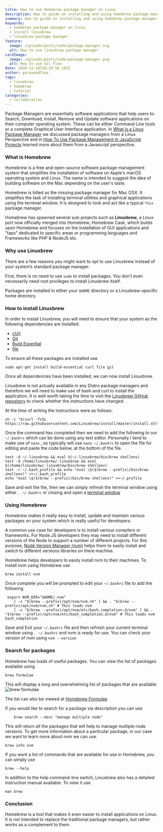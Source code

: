 ```yaml
---
title: How to use Homebrew package manager on Linux
description: How to guide on installing and using homebrew package manager on Linux
summary: How to guide on installing and using homebrew package manager on Linux
keywords:
  - homebrew package manager on linux
  - install linuxbrew
  - linuxbrew package manager
feature:
  image: /uploads/posts/code/package-manager.svg
  alt: How to use linuxbrew package manager
cardImage:
  image: /uploads/posts/code/package-manager.png
  alt: How to use Git Flow
date: 2020-12-18T20:29:50.183Z
author: garywoodfine
tags:
  - linuxbrew
  - homebrew
  - tutorial
categories:
  - collaboration
---
```

Package Managers are essentially software applications that help users to: Search, Download, Install, Remove and Update 
software applications on their computer operating system. These can be either Command Line tools or a complete Graphical
User Interface application. In [What is a Linux Package Manager](https://geekiam.io/what-is-a-linux-package-manager/ "What is a Linux Package Manager | Geek.I.Am")
we discussed package managers from a Linux Perspective and in [How To Use Package Management In JavaScript Projects](https://geekiam.io/how-to-use-package-management-in-java-script-projects/ "How To Use Package Management In JavaScript Projects | Geek.I.Am")
learned more about them from a Javascript perspective.

### What is Homebrew

Homebrew is a free and open-source software package management system that simplifies the installation of software on 
Apple's macOS operating system and Linux. The name is intended to suggest the idea of building software on the Mac 
depending on the user's taste. 

Homebrew is billed as the missing package manager for Mac OSX. It simplifies the task of installing terminal utilities 
and graphical applications using the terminal window. It is designed to look and act like a typical `*nix` package 
manager.

Homebrew has spawned several sub-projects such as **Linuxbrew**, a Linux port now officially merged into Homebrew; 
Homebrew Cask, which builds upon Homebrew and focuses on the installation of GUI applications and "taps" dedicated to 
specific areas or programming languages and Frameworks like PHP & NodeJS etc.

### Why use Linuxbrew
There are a few reasons you might want to opt to use Linuxbrew instead of your system’s standard package manager. 

First, there is no need to use `sudo` to install packages. You don’t even necessarily need root privileges to install
Linuxbrew itself. 

Packages are installed in either your `$HOME` directory or a Linuxbrew-specific home directory.

### How to install Linuxbrew

In order to install Linuxbrew, you will need to ensure that your system as the following dependencies are installed:
* [cUrl](https://geekiam.io/what-is-c-url/ "What is cUrl | Geek.I.Am")
* [Git](https://geekiam.io/what-is-git/ "What is Git | Geek.I.Am")
* [Build Essential](https://packages.debian.org/sid/build-essential "Package: build-essential | Debian") 
* [file](https://www.darwinsys.com/file/ "Fine Free File Command | Darwinsys")

To ensure all these packages are installed use
```shell
sudo apt-get install build-essential curl file git
```
Once all dependencies have been installed, we can now install Linuxbrew. 

Linuxbrew is not actually available in any Distro package managers and therefore we will need to make use of bash and 
curl to install the application.  It is well worth taking the time to visit the [Linuxbrew GitHub repository](https://github.com/Linuxbrew/brew "Linuxbrew | Github")
to check whether the instructions have changed.

At the time of writing the instructions were as follows:

```shell
sh -c "$(curl -fsSL https://raw.githubusercontent.com/Linuxbrew/install/master/install.sh)"
```
Once the command has completed then we need to add the following to our `~/.bashrc`  which can be done using any text 
editor.  Personally I tend to make use of `nano` , so typically will use `nano ~/.bashrc` to open the file for editing
and paste the code below, at the bottom of the file.

```shell
test -d ~/.linuxbrew && eval $(~/.linuxbrew/bin/brew shellenv)
test -d /home/linuxbrew/.linuxbrew && eval $(/home/linuxbrew/.linuxbrew/bin/brew shellenv)
test -r ~/.bash_profile && echo "eval \$($(brew --prefix)/bin/brew shellenv)" >>~/.bash_profile
echo "eval \$($(brew --prefix)/bin/brew shellenv)" >>~/.profile
```

Save and exit the file, then we can simply refresh the terminal window using either `. ~/.bashrc`  or closing and 
open a [terminal window](https://geekiam.io/how-to-use-the-linux-terminal-window-on-ubuntu/ "How To Use The Linux Terminal Window On Ubuntu | Geek.I.Am") 

### Using Homebrew

Homebrew makes it really easy to install, update and maintain various packages on your system which is really useful for
developers. 

A common use case for developers is to install various compilers or frameworks. For Node.JS developers they may need to
install different versions of the Node to support a number of different projects.  For this purpose, 
[Node Version Manager (nvm)](https://github.com/nvm-sh/nvm "Node Version Manager | Github") helps them to easily install
and switch to different versions libraries on there machine.

Homebrew helps developers to easily install nvm to their machines.  To install nvm using Homebrew use
```shell
brew install nvm
```
Once complete you will be prompted to edit your `~/.bashrc` file to add the following
```shell
 export NVM_DIR="$HOME/.nvm"
    [ -s "$(brew --prefix)/opt/nvm/nvm.sh" ] && . "$(brew --prefix)/opt/nvm/nvm.sh" # This loads nvm
    [ -s "$(brew --prefix)/opt/nvm/etc/bash_completion.d/nvm" ] && . "$(brew --prefix)/opt/nvm/etc/bash_completion.d/nvm" # This loads nvm bash_completion
```

Save and Exit your `~/.bashrc` file and then refresh your current terminal window using `. ~/.bashrc` and nvm is ready 
for use. You can check your version of nvm using `nvm --version`

### Search for packages
Homebrew has loads of useful packages. You can view the list of packages available using 
```shell
brew formulae
```
This will display a long and overwhelming list of packages that are available
![brew formulae](/uploads/brew-formulae.png)

The list can also be viewed at [Homebrew Formulae](https://formulae.brew.sh/formula-linux/ "Homebrew formulae")

If you would like to search for a package via description you can use

```shell
    brew search --desc "manage multiple node"
```

This will return all the packages that will help to manage multiple node versions.  To get more information about a 
particular package, in our case we want to learn more about nvm we can use.

```shell
brew info nvm 
```
If you want a list of commands that are available for use in Homebrew, you can simply use
```shell
brew --help
```
In addition to the help command-line switch, Linuxbrew also has a detailed instruction manual available. To view it use

```shell
man brew
```


### Conclusion
Homebrew is a tool that makes it even easier to install applications on Linux. It is not intended to replace the 
traditional package managers, but rather works as a complement to them.


